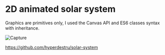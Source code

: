 # 2D animated solar system
Graphics are primitives only, I used the Canvas API and ES6 classes syntax with inheritance.

![Capture](demo/solar-system.gif)

https://github.com/hyperdestru/solar-system



